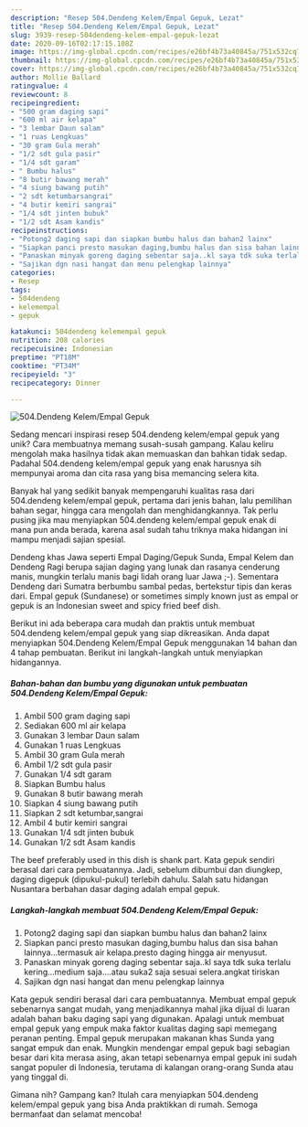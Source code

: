 ```yaml
---
description: "Resep 504.Dendeng Kelem/Empal Gepuk, Lezat"
title: "Resep 504.Dendeng Kelem/Empal Gepuk, Lezat"
slug: 3939-resep-504dendeng-kelem-empal-gepuk-lezat
date: 2020-09-16T02:17:15.108Z
image: https://img-global.cpcdn.com/recipes/e26bf4b73a40845a/751x532cq70/504dendeng-kelemempal-gepuk-foto-resep-utama.jpg
thumbnail: https://img-global.cpcdn.com/recipes/e26bf4b73a40845a/751x532cq70/504dendeng-kelemempal-gepuk-foto-resep-utama.jpg
cover: https://img-global.cpcdn.com/recipes/e26bf4b73a40845a/751x532cq70/504dendeng-kelemempal-gepuk-foto-resep-utama.jpg
author: Mollie Ballard
ratingvalue: 4
reviewcount: 8
recipeingredient:
- "500 gram daging sapi"
- "600 ml air kelapa"
- "3 lembar Daun salam"
- "1 ruas Lengkuas"
- "30 gram Gula merah"
- "1/2 sdt gula pasir"
- "1/4 sdt garam"
- " Bumbu halus"
- "8 butir bawang merah"
- "4 siung bawang putih"
- "2 sdt ketumbarsangrai"
- "4 butir kemiri sangrai"
- "1/4 sdt jinten bubuk"
- "1/2 sdt Asam kandis"
recipeinstructions:
- "Potong2 daging sapi dan siapkan bumbu halus dan bahan2 lainx"
- "Siapkan panci presto masukan daging,bumbu halus dan sisa bahan lainnya...termasuk air kelapa.presto daging hingga air menyusut."
- "Panaskan minyak goreng daging sebentar saja..kl saya tdk suka terlalu kering...medium saja....atau suka2 saja sesuai selera.angkat tiriskan"
- "Sajikan dgn nasi hangat dan menu pelengkap lainnya"
categories:
- Resep
tags:
- 504dendeng
- kelemempal
- gepuk

katakunci: 504dendeng kelemempal gepuk 
nutrition: 208 calories
recipecuisine: Indonesian
preptime: "PT18M"
cooktime: "PT34M"
recipeyield: "3"
recipecategory: Dinner

---
```



![504.Dendeng Kelem/Empal Gepuk](https://img-global.cpcdn.com/recipes/e26bf4b73a40845a/751x532cq70/504dendeng-kelemempal-gepuk-foto-resep-utama.jpg)

Sedang mencari inspirasi resep 504.dendeng kelem/empal gepuk yang unik? Cara membuatnya memang susah-susah gampang. Kalau keliru mengolah maka hasilnya tidak akan memuaskan dan bahkan tidak sedap. Padahal 504.dendeng kelem/empal gepuk yang enak harusnya sih mempunyai aroma dan cita rasa yang bisa memancing selera kita.

Banyak hal yang sedikit banyak mempengaruhi kualitas rasa dari 504.dendeng kelem/empal gepuk, pertama dari jenis bahan, lalu pemilihan bahan segar, hingga cara mengolah dan menghidangkannya. Tak perlu pusing jika mau menyiapkan 504.dendeng kelem/empal gepuk enak di mana pun anda berada, karena asal sudah tahu triknya maka hidangan ini mampu menjadi sajian spesial.

Dendeng khas Jawa seperti Empal Daging/Gepuk Sunda, Empal Kelem dan Dendeng Ragi berupa sajian daging yang lunak dan rasanya cenderung manis, mungkin terlalu manis bagi lidah orang luar Jawa ;-). Sementara Dendeng dari Sumatra berbumbu sambal pedas, bertekstur tipis dan keras dari. Empal gepuk (Sundanese) or sometimes simply known just as empal or gepuk is an Indonesian sweet and spicy fried beef dish.


Berikut ini ada beberapa cara mudah dan praktis untuk membuat 504.dendeng kelem/empal gepuk yang siap dikreasikan. Anda dapat menyiapkan 504.Dendeng Kelem/Empal Gepuk menggunakan 14 bahan dan 4 tahap pembuatan. Berikut ini langkah-langkah untuk menyiapkan hidangannya.

<!--inarticleads1-->

##### Bahan-bahan dan bumbu yang digunakan untuk pembuatan 504.Dendeng Kelem/Empal Gepuk:

1. Ambil 500 gram daging sapi
1. Sediakan 600 ml air kelapa
1. Gunakan 3 lembar Daun salam
1. Gunakan 1 ruas Lengkuas
1. Ambil 30 gram Gula merah
1. Ambil 1/2 sdt gula pasir
1. Gunakan 1/4 sdt garam
1. Siapkan  Bumbu halus
1. Gunakan 8 butir bawang merah
1. Siapkan 4 siung bawang putih
1. Siapkan 2 sdt ketumbar,sangrai
1. Ambil 4 butir kemiri sangrai
1. Gunakan 1/4 sdt jinten bubuk
1. Gunakan 1/2 sdt Asam kandis


The beef preferably used in this dish is shank part. Kata gepuk sendiri berasal dari cara pembuatannya. Jadi, sebelum dibumbui dan diungkep, daging digepuk (dipukul-pukul) terlebih dahulu. Salah satu hidangan Nusantara berbahan dasar daging adalah empal gepuk. 

<!--inarticleads2-->

##### Langkah-langkah membuat 504.Dendeng Kelem/Empal Gepuk:

1. Potong2 daging sapi dan siapkan bumbu halus dan bahan2 lainx
1. Siapkan panci presto masukan daging,bumbu halus dan sisa bahan lainnya...termasuk air kelapa.presto daging hingga air menyusut.
1. Panaskan minyak goreng daging sebentar saja..kl saya tdk suka terlalu kering...medium saja....atau suka2 saja sesuai selera.angkat tiriskan
1. Sajikan dgn nasi hangat dan menu pelengkap lainnya


Kata gepuk sendiri berasal dari cara pembuatannya. Membuat empal gepuk sebenarnya sangat mudah, yang menjadikannya mahal jika dijual di luaran adalah bahan baku daging sapi yang digunakan. Apalagi untuk membuat empal gepuk yang empuk maka faktor kualitas daging sapi memegang peranan penting. Empal gepuk merupakan makanan khas Sunda yang sangat empuk dan enak. Mungkin mendengar empal gepuk bagi sebagian besar dari kita merasa asing, akan tetapi sebenarnya empal gepuk ini sudah sangat populer di Indonesia, terutama di kalangan orang-orang Sunda atau yang tinggal di. 

Gimana nih? Gampang kan? Itulah cara menyiapkan 504.dendeng kelem/empal gepuk yang bisa Anda praktikkan di rumah. Semoga bermanfaat dan selamat mencoba!
